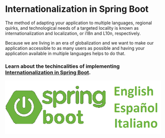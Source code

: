 # Internationalization in Spring Boot
The method of adapting your application to multiple languages, regional quirks, and technological needs of a targeted locality is known as internationalization and localization, or i18n and L10n, respectively.

Because we are living in an era of globalization and we want to make our application accessible to as many users as possible and having your application available in multiple languages helps to do that.

### Learn about the techincalities of implementing [Internationalization in Spring Boot](https://blog.shailendra.dev/internationalization-in-spring-boot).

![i189.png](https://github.com/ishailendra/internationalization_in_spring_boot/blob/main/i189.png)
